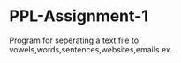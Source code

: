 # PPL-Assignment-1
 Program for seperating a text file to vowels,words,sentences,websites,emails ex.
